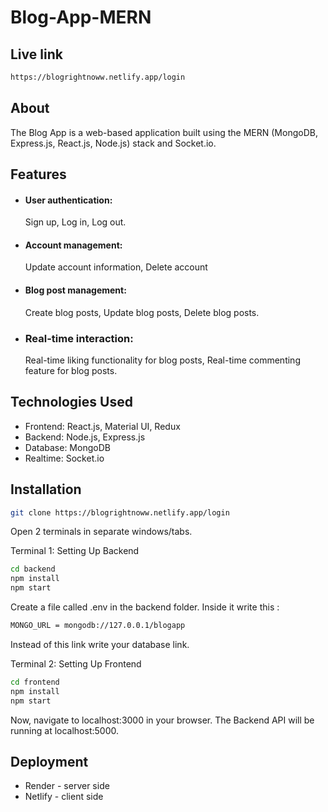 # Blog-App-MERN

## Live link
```bash
https://blogrightnoww.netlify.app/login
```
## About

The Blog App is a web-based application built using the MERN (MongoDB, Express.js, React.js, Node.js) stack and Socket.io.

## Features

- #### User authentication:
  Sign up, Log in, Log out.

- #### Account management:
  Update account information, Delete account
- #### Blog post management:
  Create blog posts, Update blog posts, Delete blog posts.

- ### Real-time interaction:
  Real-time liking functionality for blog posts,  Real-time commenting feature for blog posts.

## Technologies Used

- Frontend: React.js, Material UI, Redux
- Backend: Node.js, Express.js
- Database: MongoDB
- Realtime: Socket.io

## Installation

```bash
git clone https://blogrightnoww.netlify.app/login
```

Open 2 terminals in separate windows/tabs.

Terminal 1: Setting Up Backend

```bash
cd backend
npm install
npm start
```

Create a file called .env in the backend folder. Inside it write this :

```bash
MONGO_URL = mongodb://127.0.0.1/blogapp
```
Instead of this link write your database link.

Terminal 2: Setting Up Frontend

```bash
cd frontend
npm install
npm start
```
Now, navigate to localhost:3000 in your browser. The Backend API will be running at localhost:5000.

## Deployment
- Render - server side
- Netlify - client side
